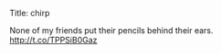 Title: chirp

None of my friends put their pencils behind their ears. <a href="http://t.co/TPPSiB0Gaz">http://t.co/TPPSiB0Gaz</a>
